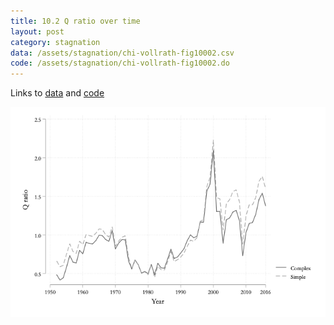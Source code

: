 ```yaml
---
title: 10.2 Q ratio over time
layout: post
category: stagnation
data: /assets/stagnation/chi-vollrath-fig10002.csv
code: /assets/stagnation/chi-vollrath-fig10002.do
---
```


Links to [data](/assets/stagnation/chi-vollrath-fig10002.csv) and [code](/assets/stagnation/chi-vollrath-fig10002.do) 

![10.2 Q ratio over time](/assets/stagnation/chi-vollrath-fig10002.png)
